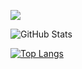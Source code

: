![](https://github-profile-summary-cards.vercel.app/api/cards/profile-details?username=kenya6565&theme=vue)

![GitHub Stats](https://github-readme-stats.vercel.app/api?username=kenya6565&show_icons=true)

[![Top Langs](https://github-readme-stats.vercel.app/api/top-langs/?username=kenya6565&layout=compact&langs_count=6)](https://github.com/anuraghazra/github-readme-stats)
